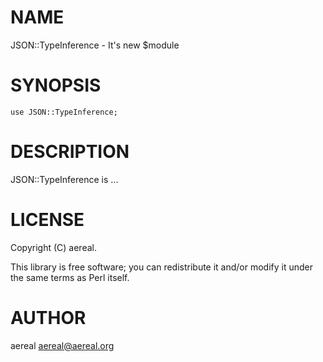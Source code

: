 # NAME

JSON::TypeInference - It's new $module

# SYNOPSIS

    use JSON::TypeInference;

# DESCRIPTION

JSON::TypeInference is ...

# LICENSE

Copyright (C) aereal.

This library is free software; you can redistribute it and/or modify
it under the same terms as Perl itself.

# AUTHOR

aereal <aereal@aereal.org>
